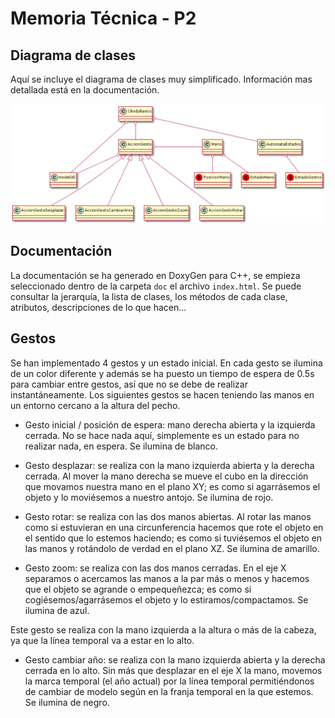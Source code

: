 # Memoria Técnica - P2

## Diagrama de clases

Aquí se incluye el diagrama de clases muy simplificado. Información mas detallada está en la documentación.

![](diagrama.png)

## Documentación
La documentación se ha generado en DoxyGen para C++, se empieza seleccionado dentro de la carpeta `doc` el archivo `index.html`. Se puede consultar la jerarquía, la lista de clases, los métodos de cada clase, atributos, descripciones de lo que hacen...

## Gestos
Se han implementado 4 gestos y un estado inicial. En cada gesto se ilumina de un color diferente y además se ha puesto un tiempo de espera de 0.5s para cambiar entre gestos, así que no se debe de realizar instantáneamente. Los siguientes gestos se hacen teniendo las manos en un entorno cercano a la altura del pecho.

- Gesto inicial / posición de espera: mano derecha abierta y la izquierda cerrada. No se hace nada aquí, simplemente es un estado para no realizar nada, en espera. Se ilumina de blanco.

- Gesto desplazar: se realiza con la mano izquierda abierta y la derecha cerrada. Al mover la mano derecha se mueve el cubo en la dirección que movamos nuestra mano en el plano XY; es como si agarrásemos el objeto y lo moviésemos a nuestro antojo. Se ilumina de rojo.

- Gesto rotar: se realiza con las dos manos abiertas. Al rotar las manos como si estuvieran en una circunferencia hacemos que rote el objeto en el sentido que lo estemos haciendo; es como si tuviésemos el objeto en las manos y rotándolo de verdad en el plano XZ. Se ilumina de amarillo.

- Gesto zoom: se realiza con las dos manos cerradas. En el eje X separamos o acercamos las manos a la par más o menos y hacemos que el objeto se agrande o empequeñezca; es como si cogiésemos/agarrásemos el objeto y lo estiramos/compactamos. Se ilumina de azul.

Este gesto se realiza con la mano izquierda a la altura o más de la cabeza, ya que la línea temporal va a estar en lo alto.

- Gesto cambiar año: se realiza con la mano izquierda abierta y la derecha cerrada en lo alto. Sin más que desplazar en el eje X la mano, movemos la marca temporal (el año actual) por la línea temporal permitiéndonos de cambiar de modelo según en la franja temporal en la que estemos. Se ilumina de negro.

